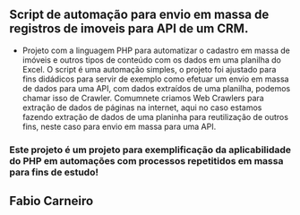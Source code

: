 ## Script de automação para envio em massa de registros de imoveis para API de um CRM.

- Projeto com a linguagem PHP para automatizar o cadastro em massa de imóveis e outros tipos de conteúdo com os dados em uma planilha do Excel. O script é uma automação simples, o projeto foi ajustado para fins didádicos para servir de exemplo como efetuar um envio em massa de dados para uma API, com dados extraídos de uma planilha, podemos chamar isso de Crawler. Comumnete criamos Web Crawlers para extração de dados de páginas na internet, aqui no caso estamos fazendo extração de dados de uma planinha para reutilização de outros fins, neste caso para envio em massa para uma API.

### Este projeto é um projeto para exemplificação da aplicabilidade do PHP em automações com processos repetitidos em massa para fins de estudo!

## Fabio Carneiro

